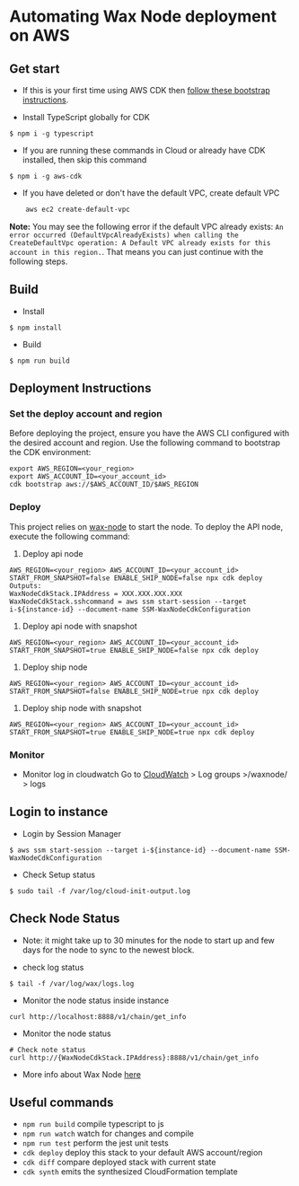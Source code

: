 # Automating Wax Node deployment on AWS
## Get start
- If this is your first time using AWS CDK then [follow these bootstrap instructions](https://docs.aws.amazon.com/cdk/v2/guide/bootstrapping.html).

- Install TypeScript globally for CDK
```
$ npm i -g typescript
```
- If you are running these commands in Cloud or already have CDK installed, then skip this command
```
$ npm i -g aws-cdk
```

- If you have deleted or don't have the default VPC, create default VPC

```bash
    aws ec2 create-default-vpc
   ```

   **Note:** You may see the following error if the default VPC already exists: `An error occurred (DefaultVpcAlreadyExists) when calling the CreateDefaultVpc operation: A Default VPC already exists for this account in this region.`. That means you can just continue with the following steps.

## Build
- Install
```
$ npm install
```

- Build
```
$ npm run build
```

## Deployment Instructions
### Set the deploy account and region
Before deploying the project, ensure you have the AWS CLI configured with the desired account and region. Use the following command to bootstrap the CDK environment:
```
export AWS_REGION=<your_region> 
export AWS_ACCOUNT_ID=<your_account_id>
cdk bootstrap aws://$AWS_ACCOUNT_ID/$AWS_REGION
```

### Deploy
This project relies on [wax-node](https://github.com/worldwide-asset-exchange/wax-node) to start the node. To deploy the API node, execute the following command:
1. Deploy api node
```
AWS_REGION=<your_region> AWS_ACCOUNT_ID=<your_account_id> START_FROM_SNAPSHOT=false ENABLE_SHIP_NODE=false npx cdk deploy
Outputs:
WaxNodeCdkStack.IPAddress = XXX.XXX.XXX.XXX
WaxNodeCdkStack.sshcommand = aws ssm start-session --target i-${instance-id} --document-name SSM-WaxNodeCdkConfiguration
```
1. Deploy api node with snapshot
```
AWS_REGION=<your_region> AWS_ACCOUNT_ID=<your_account_id> START_FROM_SNAPSHOT=true ENABLE_SHIP_NODE=false npx cdk deploy
```
1. Deploy ship node
```
AWS_REGION=<your_region> AWS_ACCOUNT_ID=<your_account_id> START_FROM_SNAPSHOT=false ENABLE_SHIP_NODE=true npx cdk deploy
```
1. Deploy ship node with snapshot
```
AWS_REGION=<your_region> AWS_ACCOUNT_ID=<your_account_id> START_FROM_SNAPSHOT=true ENABLE_SHIP_NODE=true npx cdk deploy
```

### Monitor
- Monitor log in cloudwatch
Go to [CloudWatch](https://console.aws.amazon.com/cloudwatch) > Log groups >/waxnode/ > logs

## Login to instance
- Login by Session Manager
```
$ aws ssm start-session --target i-${instance-id} --document-name SSM-WaxNodeCdkConfiguration
```
- Check Setup status
```
$ sudo tail -f /var/log/cloud-init-output.log
```

## Check Node Status
* Note: it might take up to 30 minutes for the node to start up and few days for the node to sync to the newest block.
- check log status
```
$ tail -f /var/log/wax/logs.log
```
- Monitor the node status inside instance
```
curl http://localhost:8888/v1/chain/get_info
```
- Monitor the node status
```
# Check note status
curl http://{WaxNodeCdkStack.IPAddress}:8888/v1/chain/get_info
```
- More info about Wax Node [here](https://github.com/worldwide-asset-exchange/wax-node/)

## Useful commands
* `npm run build`   compile typescript to js
* `npm run watch`   watch for changes and compile
* `npm run test`    perform the jest unit tests
* `cdk deploy`      deploy this stack to your default AWS account/region
* `cdk diff`        compare deployed stack with current state
* `cdk synth`       emits the synthesized CloudFormation template
